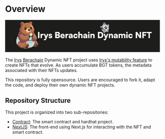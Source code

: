 # Overview

![](./assets/banner-1.jpg)

The [Irys](https://irys.xyz/) [Berachain](https://www.berachain.com/) Dynamic NFT project uses [Irys's mutability feature](https://docs.irys.xyz/build/d/features/mutability) to create NFTs that evolve. As users accumulate BGT tokens, the metadata associated with their NFTs updates.

This repository is fully opensource. Users are encouraged to fork it, adapt the code, and deploy their own dynamic NFT projects.

## Repository Structure

This project is organized into two sub-repositories:

- [Contract](./contract/README.md): The smart contract and hardhat project.
- [NextJS](./nextjs/README.md): The front-end using Next.js for interacting with the NFT and smart contract.
